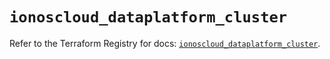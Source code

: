 # `ionoscloud_dataplatform_cluster`

Refer to the Terraform Registry for docs: [`ionoscloud_dataplatform_cluster`](https://registry.terraform.io/providers/ionos-cloud/ionoscloud/6.7.2/docs/resources/dataplatform_cluster).
